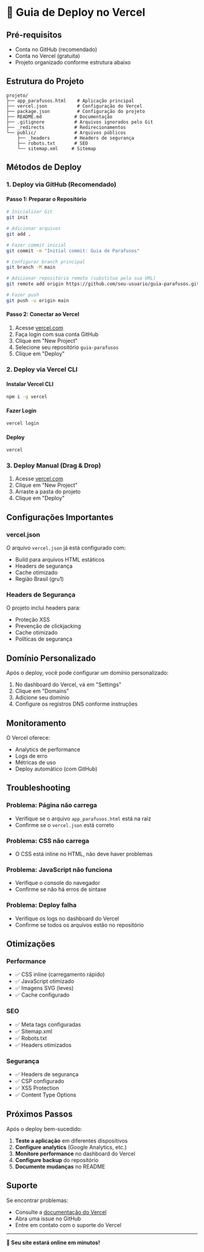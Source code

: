 # 🚀 Guia de Deploy no Vercel

## Pré-requisitos

- Conta no GitHub (recomendado)
- Conta no Vercel (gratuita)
- Projeto organizado conforme estrutura abaixo

## Estrutura do Projeto

```
projeto/
├── app_parafusos.html    # Aplicação principal
├── vercel.json           # Configuração do Vercel
├── package.json          # Configuração do projeto
├── README.md            # Documentação
├── .gitignore           # Arquivos ignorados pelo Git
├── _redirects           # Redirecionamentos
└── public/              # Arquivos públicos
    ├── _headers         # Headers de segurança
    ├── robots.txt       # SEO
    └── sitemap.xml     # Sitemap
```

## Métodos de Deploy

### 1. Deploy via GitHub (Recomendado)

#### Passo 1: Preparar o Repositório
```bash
# Inicializar Git
git init

# Adicionar arquivos
git add .

# Fazer commit inicial
git commit -m "Initial commit: Guia de Parafusos"

# Configurar branch principal
git branch -M main

# Adicionar repositório remoto (substitua pela sua URL)
git remote add origin https://github.com/seu-usuario/guia-parafusos.git

# Fazer push
git push -u origin main
```

#### Passo 2: Conectar ao Vercel
1. Acesse [vercel.com](https://vercel.com)
2. Faça login com sua conta GitHub
3. Clique em "New Project"
4. Selecione seu repositório `guia-parafusos`
5. Clique em "Deploy"

### 2. Deploy via Vercel CLI

#### Instalar Vercel CLI
```bash
npm i -g vercel
```

#### Fazer Login
```bash
vercel login
```

#### Deploy
```bash
vercel
```

### 3. Deploy Manual (Drag & Drop)

1. Acesse [vercel.com](https://vercel.com)
2. Clique em "New Project"
3. Arraste a pasta do projeto
4. Clique em "Deploy"

## Configurações Importantes

### vercel.json
O arquivo `vercel.json` já está configurado com:
- Build para arquivos HTML estáticos
- Headers de segurança
- Cache otimizado
- Região Brasil (gru1)

### Headers de Segurança
O projeto inclui headers para:
- Proteção XSS
- Prevenção de clickjacking
- Cache otimizado
- Políticas de segurança

## Domínio Personalizado

Após o deploy, você pode configurar um domínio personalizado:

1. No dashboard do Vercel, vá em "Settings"
2. Clique em "Domains"
3. Adicione seu domínio
4. Configure os registros DNS conforme instruções

## Monitoramento

O Vercel oferece:
- Analytics de performance
- Logs de erro
- Métricas de uso
- Deploy automático (com GitHub)

## Troubleshooting

### Problema: Página não carrega
- Verifique se o arquivo `app_parafusos.html` está na raiz
- Confirme se o `vercel.json` está correto

### Problema: CSS não carrega
- O CSS está inline no HTML, não deve haver problemas

### Problema: JavaScript não funciona
- Verifique o console do navegador
- Confirme se não há erros de sintaxe

### Problema: Deploy falha
- Verifique os logs no dashboard do Vercel
- Confirme se todos os arquivos estão no repositório

## Otimizações

### Performance
- ✅ CSS inline (carregamento rápido)
- ✅ JavaScript otimizado
- ✅ Imagens SVG (leves)
- ✅ Cache configurado

### SEO
- ✅ Meta tags configuradas
- ✅ Sitemap.xml
- ✅ Robots.txt
- ✅ Headers otimizados

### Segurança
- ✅ Headers de segurança
- ✅ CSP configurado
- ✅ XSS Protection
- ✅ Content Type Options

## Próximos Passos

Após o deploy bem-sucedido:

1. **Teste a aplicação** em diferentes dispositivos
2. **Configure analytics** (Google Analytics, etc.)
3. **Monitore performance** no dashboard do Vercel
4. **Configure backup** do repositório
5. **Documente mudanças** no README

## Suporte

Se encontrar problemas:
- Consulte a [documentação do Vercel](https://vercel.com/docs)
- Abra uma issue no GitHub
- Entre em contato com o suporte do Vercel

---

**🎉 Seu site estará online em minutos!** 